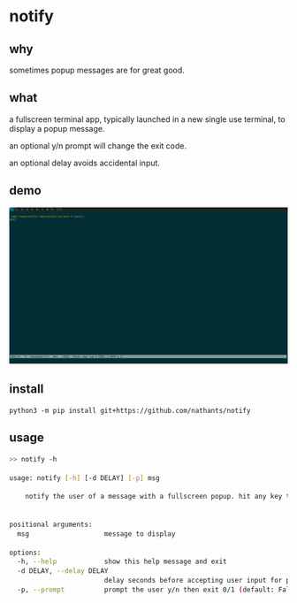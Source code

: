# notify

## why

sometimes popup messages are for great good.

## what

a fullscreen terminal app, typically launched in a new single use terminal, to display a popup message.

an optional y/n prompt will change the exit code.

an optional delay avoids accidental input.

## demo

![](https://github.com/nathants/notify/raw/master/demo.gif)

## install

`python3 -m pip install git+https://github.com/nathants/notify`

## usage

```bash
>> notify -h

usage: notify [-h] [-d DELAY] [-p] msg

    notify the user of a message with a fullscreen popup. hit any key to exit.


positional arguments:
  msg                   message to display

options:
  -h, --help            show this help message and exit
  -d DELAY, --delay DELAY
                        delay seconds before accepting user input for prompt (default: 0.5)
  -p, --prompt          prompt the user y/n then exit 0/1 (default: False)

```
